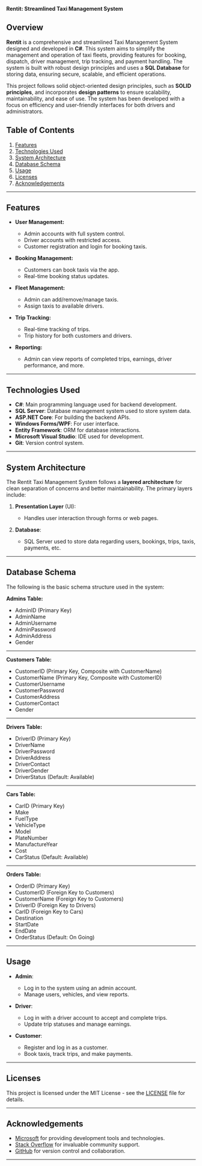 **Rentit: Streamlined Taxi Management System**

## Overview

**Rentit** is a comprehensive and streamlined Taxi Management System designed and developed in **C#**. This system aims to simplify the management and operation of taxi fleets, providing features for booking, dispatch, driver management, trip tracking, and payment handling. The system is built with robust design principles and uses a **SQL Database** for storing data, ensuring secure, scalable, and efficient operations.

This project follows solid object-oriented design principles, such as **SOLID principles**, and incorporates **design patterns** to ensure scalability, maintainability, and ease of use. The system has been developed with a focus on efficiency and user-friendly interfaces for both drivers and administrators.

## Table of Contents

1. [Features](#features)
2. [Technologies Used](#technologies-used)
3. [System Architecture](#system-architecture)
4. [Database Schema](#database-schema)
5. [Usage](#usage)
6. [Licenses](#licenses)
7. [Acknowledgements](#acknowledgements)

---

## Features

- **User Management:**
  - Admin accounts with full system control.
  - Driver accounts with restricted access.
  - Customer registration and login for booking taxis.
  
- **Booking Management:**
  - Customers can book taxis via the app.
  - Real-time booking status updates.
  
- **Fleet Management:**
  - Admin can add/remove/manage taxis.
  - Assign taxis to available drivers.
  
- **Trip Tracking:**
  - Real-time tracking of trips.
  - Trip history for both customers and drivers.
  
- **Reporting:**
  - Admin can view reports of completed trips, earnings, driver performance, and more.

---

## Technologies Used

- **C#**: Main programming language used for backend development.
- **SQL Server**: Database management system used to store system data.
- **ASP.NET Core**: For building the backend APIs.
- **Windows Forms/WPF**: For user interface.
- **Entity Framework**: ORM for database interactions.
- **Microsoft Visual Studio**: IDE used for development.
- **Git**: Version control system.

---

## System Architecture

The Rentit Taxi Management System follows a **layered architecture** for clean separation of concerns and better maintainability. The primary layers include:

1. **Presentation Layer** (UI):
   - Handles user interaction through forms or web pages.

2. **Database**:
   - SQL Server used to store data regarding users, bookings, trips, taxis, payments, etc.

---

## Database Schema

The following is the basic schema structure used in the system:

**Admins Table:**

- AdminID (Primary Key)  
- AdminName  
- AdminUsername  
- AdminPassword  
- AdminAddress  
- Gender  

---

**Customers Table:**

- CustomerID (Primary Key, Composite with CustomerName)  
- CustomerName (Primary Key, Composite with CustomerID)  
- CustomerUsername  
- CustomerPassword  
- CustomerAddress  
- CustomerContact  
- Gender  

---

**Drivers Table:**

- DriverID (Primary Key)  
- DriverName  
- DriverPassword  
- DriverAddress  
- DriverContact  
- DriverGender  
- DriverStatus (Default: Available)  

---

**Cars Table:**

- CarID (Primary Key)  
- Make  
- FuelType  
- VehicleType  
- Model  
- PlateNumber  
- ManufactureYear  
- Cost  
- CarStatus (Default: Available)  

---

**Orders Table:**

- OrderID (Primary Key)  
- CustomerID (Foreign Key to Customers)  
- CustomerName (Foreign Key to Customers)  
- DriverID (Foreign Key to Drivers)  
- CarID (Foreign Key to Cars)  
- Destination  
- StartDate  
- EndDate  
- OrderStatus (Default: On Going)  

---

## Usage

- **Admin**: 
  - Log in to the system using an admin account.
  - Manage users, vehicles, and view reports.

- **Driver**: 
  - Log in with a driver account to accept and complete trips.
  - Update trip statuses and manage earnings.

- **Customer**: 
  - Register and log in as a customer.
  - Book taxis, track trips, and make payments.

---

## Licenses

This project is licensed under the MIT License - see the [LICENSE](LICENSE) file for details.

---

## Acknowledgements

- [Microsoft](https://www.microsoft.com) for providing development tools and technologies.
- [Stack Overflow](https://stackoverflow.com) for invaluable community support.
- [GitHub](https://github.com) for version control and collaboration.

---
